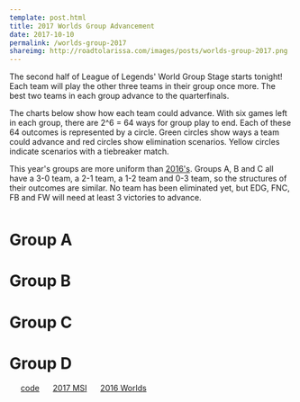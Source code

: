 ```yaml
---
template: post.html
title: 2017 Worlds Group Advancement
date: 2017-10-10
permalink: /worlds-group-2017
shareimg: http://roadtolarissa.com/images/posts/worlds-group-2017.png
---
```


The second half of League of Legends' World Group Stage starts tonight! Each team will play the other three teams in their group once more. The best two teams in each group advance to the quarterfinals. 

The charts below show how each team could advance. With six games left in each group, there are 2^6 = 64 ways for group play to end. Each of these 64 outcomes is represented by a circle. Green circles show ways a team could advance and red circles show elimination scenarios. Yellow circles indicate scenarios with a tiebreaker match.

This year's groups are more uniform than [2016's](https://roadtolarissa.com/worlds-group). Groups A, B and C all have a 3-0 team, a 2-1 team, a 1-2 team and 0-3 team, so the structures of their outcomes are similar. No team has been eliminated yet, but EDG, FNC, FB and FW will need at least 3 victories to advance.

<h1 class='group-header' style='margin-top:50px;'>Group A</h1>
<div class='group' id='group-a'></div>
<h1 class='group-header'>Group B</h1>
<div class='group' id='group-b'></div>
<h1 class='group-header'>Group C</h1>
<div class='group' id='group-c'></div>
<h1 class='group-header'>Group D</h1>
<div class='group' id='group-d'></div>


<span class='source' style='margin-left: 20px'>[code](https://github.com/1wheel/roadtolarissa/blob/master/source/worlds-group-2017/script.js)</span>
<span class='source' style='margin-left: 20px'>[2017 MSI](https://roadtolarissa.com/msi-group/)</span>
<span class='source' style='margin-left: 20px'>[2016 Worlds](https://roadtolarissa.com/worlds-group)</span>


<link rel="stylesheet" type="text/css" href="/worlds-group-2017/style.css">

<script src="/worlds-group-2017/d3_.js"></script>
<script src="/worlds-group-2017/swoopy-drag.js"></script>
<script src="/worlds-group-2017/script.js"></script>